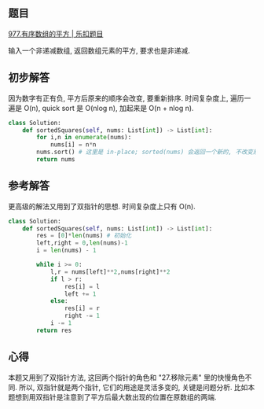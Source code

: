 ## 题目
[977.有序数组的平方 | 乐扣题目](https://leetcode.cn/problems/squares-of-a-sorted-array/description/)

输入一个非递减数组, 返回数组元素的平方, 要求也是非递减.

## 初步解答
因为数字有正有负, 平方后原来的顺序会改变, 要重新排序. 时间复杂度上, 遍历一遍是 O(n), quick sort 是 O(nlog n), 加起来是 O(n + nlog n).
```python
class Solution:
    def sortedSquares(self, nums: List[int]) -> List[int]:
        for i,n in enumerate(nums):
            nums[i] = n*n
        nums.sort() # 这里是 in-place; sorted(nums) 会返回一个新的, 不改变原有的
        return nums
```

## 参考解答
更高级的解法又用到了双指针的思想. 时间复杂度上只有 O(n).
```python
class Solution:
    def sortedSquares(self, nums: List[int]) -> List[int]:
        res = [0]*len(nums) # 初始化
        left,right = 0,len(nums)-1
        i = len(nums) - 1

        while i >= 0:
            l,r = nums[left]**2,nums[right]**2
            if l > r:
                res[i] = l
                left += 1
            else:
                res[i] = r
                right -= 1
            i -= 1
        return res
```


## 心得
本题又用到了双指针方法, 这回两个指针的角色和 "27.移除元素" 里的快慢角色不同. 所以, 双指针就是两个指针, 它们的用途是灵活多变的, 关键是问题分析. 比如本题想到用双指针是注意到了平方后最大数出现的位置在原数组的两端.